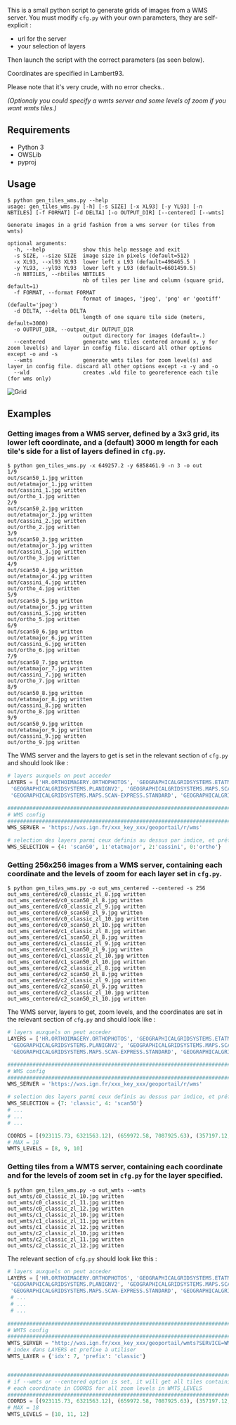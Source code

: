 This is a small python script to generate grids of images from a WMS server.
You must modify `cfg.py` with your own parameters, they are self-explicit : 
 - url for the server
 - your selection of layers

Then launch the script with the correct parameters (as seen below).

Coordinates are specified in Lambert93.

Please note that it's very crude, with no error checks..

_(Optionaly you could specify a wmts server and some levels of zoom if you want wmts tiles.)_


## Requirements
* Python 3
* OWSLib
* pyproj

## Usage
```
$ python gen_tiles_wms.py --help
usage: gen_tiles_wms.py [-h] [-s SIZE] [-x XL93] [-y YL93] [-n NBTILES] [-f FORMAT] [-d DELTA] [-o OUTPUT_DIR] [--centered] [--wmts]

Generate images in a grid fashion from a wms server (or tiles from wmts)

optional arguments:
  -h, --help            show this help message and exit
  -s SIZE, --size SIZE  image size in pixels (default=512)
  -x XL93, --xl93 XL93  lower left x L93 (default=498465.5 )
  -y YL93, --yl93 YL93  lower left y L93 (default=6601459.5)
  -n NBTILES, --nbtiles NBTILES
                        nb of tiles per line and column (square grid, default=1)
  -f FORMAT, --format FORMAT
                        format of images, 'jpeg', 'png' or 'geotiff' (default='jpeg')
  -d DELTA, --delta DELTA
                        length of one square tile side (meters, default=3000)
  -o OUTPUT_DIR, --output_dir OUTPUT_DIR
                        output directory for images (default=.)
  --centered            generate wms tiles centered around x, y for zoom level(s) and layer in config file. discard all other options except -o and -s
  --wmts                generate wmts tiles for zoom level(s) and layer in config file. discard all other options except -x -y and -o
  --wld                 creates .wld file to georeference each tile (for wms only)
  ```
![Grid](./grid.png)


## Examples
### Getting images from a WMS server, defined by a 3x3 grid, its lower left coordinate, and a (default) 3000 m length for each tile's side for a list of layers defined in `cfg.py`.
```
$ python gen_tiles_wms.py -x 649257.2 -y 6858461.9 -n 3 -o out 
1/9
out/scan50_1.jpg written
out/etatmajor_1.jpg written
out/cassini_1.jpg written
out/ortho_1.jpg written
2/9
out/scan50_2.jpg written
out/etatmajor_2.jpg written
out/cassini_2.jpg written
out/ortho_2.jpg written
3/9
out/scan50_3.jpg written
out/etatmajor_3.jpg written
out/cassini_3.jpg written
out/ortho_3.jpg written
4/9
out/scan50_4.jpg written
out/etatmajor_4.jpg written
out/cassini_4.jpg written
out/ortho_4.jpg written
5/9
out/scan50_5.jpg written
out/etatmajor_5.jpg written
out/cassini_5.jpg written
out/ortho_5.jpg written
6/9
out/scan50_6.jpg written
out/etatmajor_6.jpg written
out/cassini_6.jpg written
out/ortho_6.jpg written
7/9
out/scan50_7.jpg written
out/etatmajor_7.jpg written
out/cassini_7.jpg written
out/ortho_7.jpg written
8/9
out/scan50_8.jpg written
out/etatmajor_8.jpg written
out/cassini_8.jpg written
out/ortho_8.jpg written
9/9
out/scan50_9.jpg written
out/etatmajor_9.jpg written
out/cassini_9.jpg written
out/ortho_9.jpg written

```

The WMS server and the layers to get is set in the relevant section of `cfg.py` and should look like : 
```py
# layers auxquels on peut acceder
LAYERS = ['HR.ORTHOIMAGERY.ORTHOPHOTOS', 'GEOGRAPHICALGRIDSYSTEMS.ETATMAJOR40', 'GEOGRAPHICALGRIDSYSTEMS.CASSINI',
 'GEOGRAPHICALGRIDSYSTEMS.PLANIGNV2', 'GEOGRAPHICALGRIDSYSTEMS.MAPS.SCAN50.1950', 'ORTHOIMAGERY.ORTHOPHOTOS.1950-1965',
 'GEOGRAPHICALGRIDSYSTEMS.MAPS.SCAN-EXPRESS.STANDARD', 'GEOGRAPHICALGRIDSYSTEMS.MAPS', ]

#################################################################################################################
# WMS config
#################################################################################################################
WMS_SERVER = 'https://wxs.ign.fr/xxx_key_xxx/geoportail/r/wms'

# selection des layers parmi ceux definis au dessus par indice, et préfixe utilisé dans le nom des images générées
WMS_SELECTION = {4: 'scan50', 1:'etatmajor', 2:'cassini', 0:'ortho'}

```

### Getting 256x256 images from a WMS server, containing each coordinate and the levels of zoom for each layer set in `cfg.py`. 

```
$ python gen_tiles_wms.py -o out_wms_centered --centered -s 256
out_wms_centered/c0_classic_zl_8.jpg written
out_wms_centered/c0_scan50_zl_8.jpg written
out_wms_centered/c0_classic_zl_9.jpg written
out_wms_centered/c0_scan50_zl_9.jpg written
out_wms_centered/c0_classic_zl_10.jpg written
out_wms_centered/c0_scan50_zl_10.jpg written
out_wms_centered/c1_classic_zl_8.jpg written
out_wms_centered/c1_scan50_zl_8.jpg written
out_wms_centered/c1_classic_zl_9.jpg written
out_wms_centered/c1_scan50_zl_9.jpg written
out_wms_centered/c1_classic_zl_10.jpg written
out_wms_centered/c1_scan50_zl_10.jpg written
out_wms_centered/c2_classic_zl_8.jpg written
out_wms_centered/c2_scan50_zl_8.jpg written
out_wms_centered/c2_classic_zl_9.jpg written
out_wms_centered/c2_scan50_zl_9.jpg written
out_wms_centered/c2_classic_zl_10.jpg written
out_wms_centered/c2_scan50_zl_10.jpg written

```

The WMS server, layers to get, zoom levels, and the coordinates are set in the relevant section of `cfg.py` and should look like : 
```py
# layers auxquels on peut acceder
LAYERS = ['HR.ORTHOIMAGERY.ORTHOPHOTOS', 'GEOGRAPHICALGRIDSYSTEMS.ETATMAJOR40', 'GEOGRAPHICALGRIDSYSTEMS.CASSINI',
 'GEOGRAPHICALGRIDSYSTEMS.PLANIGNV2', 'GEOGRAPHICALGRIDSYSTEMS.MAPS.SCAN50.1950', 'ORTHOIMAGERY.ORTHOPHOTOS.1950-1965',
 'GEOGRAPHICALGRIDSYSTEMS.MAPS.SCAN-EXPRESS.STANDARD', 'GEOGRAPHICALGRIDSYSTEMS.MAPS', ]

#################################################################################################################
# WMS config
#################################################################################################################
WMS_SERVER = 'https://wxs.ign.fr/xxx_key_xxx/geoportail/r/wms'

# selection des layers parmi ceux definis au dessus par indice, et préfixe utilisé dans le nom des images générées
WMS_SELECTION = {7: 'classic', 4: 'scan50'}
# ...
# ...
# ...

COORDS = [(923115.73, 6321563.12), (659972.58, 7087925.63), (357197.12, 6684541.92)]
# MAX = 18
WMTS_LEVELS = [8, 9, 10]

```


### Getting tiles from a WMTS server, containing each coordinate and for the levels of zoom set in `cfg.py` for the layer specified.

```
$ python gen_tiles_wms.py -o out_wmts --wmts
out_wmts/c0_classic_zl_10.jpg written
out_wmts/c0_classic_zl_11.jpg written
out_wmts/c0_classic_zl_12.jpg written
out_wmts/c1_classic_zl_10.jpg written
out_wmts/c1_classic_zl_11.jpg written
out_wmts/c1_classic_zl_12.jpg written
out_wmts/c2_classic_zl_10.jpg written
out_wmts/c2_classic_zl_11.jpg written
out_wmts/c2_classic_zl_12.jpg written
```

The relevant section of `cfg.py` should look like this : 
```py
# layers auxquels on peut acceder
LAYERS = ['HR.ORTHOIMAGERY.ORTHOPHOTOS', 'GEOGRAPHICALGRIDSYSTEMS.ETATMAJOR40', 'GEOGRAPHICALGRIDSYSTEMS.CASSINI',
 'GEOGRAPHICALGRIDSYSTEMS.PLANIGNV2', 'GEOGRAPHICALGRIDSYSTEMS.MAPS.SCAN50.1950', 'ORTHOIMAGERY.ORTHOPHOTOS.1950-1965',
 'GEOGRAPHICALGRIDSYSTEMS.MAPS.SCAN-EXPRESS.STANDARD', 'GEOGRAPHICALGRIDSYSTEMS.MAPS', ]
 # ...
 # ...
 # ...
 
#################################################################################################################
# WMTS config
#################################################################################################################
WMTS_SERVER = "http://wxs.ign.fr/xxx_key_xxx/geoportail/wmts?SERVICE=WMTS&REQUEST=GetCapabilities"
# index dans LAYERS et prefixe à utiliser 
WMTS_LAYER = {'idx': 7, 'prefix': 'classic'}


#################################################################################################################
# if --wmts or --centered option is set, it will get all tiles containing (resp. centered around)
# each coordinate in COORDS for all zoom levels in WMTS_LEVELS
#################################################################################################################
COORDS = [(923115.73, 6321563.12), (659972.58, 7087925.63), (357197.12, 6684541.92)]
# MAX = 18
WMTS_LEVELS = [10, 11, 12]

```